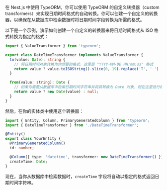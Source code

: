 在 Nest.js 中使用 TypeORM，你可以使用 TypeORM 的自定义转换器（custom transformers）来实现日期时间格式的自动转换。你可以创建一个自定义的转换器，以确保在从数据库中检索数据时将日期时间字段转换为所需的格式。

以下是一个示例，演示如何创建一个自定义的转换器来将日期时间格式从 ISO 格式转换为指定的格式：

```typescript
import { ValueTransformer } from 'typeorm';

export class DateTimeTransformer implements ValueTransformer {
  to(value: Date): string {
    // 将日期时间对象转换为你想要的格式，这里是 "YYYY-MM-DD HH:mm:ss" 格式
    return value ? value.toISOString().slice(0, 19).replace('T', ' ') : null;
  }

  from(value: string): Date {
    // 如果你需要从数据库中检索日期时间字符串并将其转换为 Date 对象，则在这里进行相应的转换
    return value ? new Date(value) : null;
  }
}
```

然后，在你的实体类中使用这个转换器：

```typescript
import { Entity, Column, PrimaryGeneratedColumn } from 'typeorm';
import { DateTimeTransformer } from './DateTimeTransformer';

@Entity()
export class YourEntity {
  @PrimaryGeneratedColumn()
  id: number;

  @Column({ type: 'datetime', transformer: new DateTimeTransformer() })
  createTime: Date;
}
```

现在，当你从数据库中检索数据时，`createTime` 字段将自动以指定的格式返回日期时间字符串。